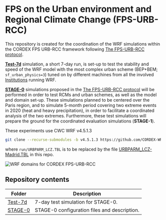 # FPS on the Urban environment and Regional Climate Change (FPS-URB-RCC) 

This repository is created for the coordination of the WRF simulations within the CORDEX FPS URB-RCC framework following [The FPS-URB-RCC protocol](https://docs.google.com/document/d/1R4O1x67Tpr-qcEPlkzKDvJP1itoxKPbaBZO9gpIfamc/edit).

[**Test-7d**](./Test-7d) simulation, a short 7-day run, is set-up to test the stability and speed of the WRF model with the most complex urban scheme (BEP+BEM; `sf_urban_physics=3`) tuned on by different machines from all the involved [Institutions](https://docs.google.com/spreadsheets/d/1ZurcH982hepymMruHGPzQX-N55kWUXNc42RCE2pxgwg/edit#gid=0) running WRF.  

[**STAGE-0**](./STAGE-0) simulations proposed in the [The FPS-URB-RCC protocol](https://docs.google.com/document/d/1R4O1x67Tpr-qcEPlkzKDvJP1itoxKPbaBZO9gpIfamc/edit) will be performed in order to test RCMs and urban schemes, as well as the model and domain set-up. These simulations planned to be centered over the Paris region, and to simulate 5-month period covering two extreme events in 2020 (heat and heavy precipitation), in order to facilitate a coordinated analysis of the two extremes.  Furthermore, these test simulations will prepare the ground for the coordinated evaluation simulations (**STAGE-1**).

These experiments use CWC WRF v4.5.1.3
```bash
git clone --recurse-submodules -b v4.5.1.3 https://github.com/CORDEX-WRF-community/WRF.git
```
where `run/URBPARM_LCZ.TBL` is to be replaced by the file [URBPARM_LCZ-Madrid.TBL](./URBPARM_LCZ-Madrid.TBL) in this repo.

![WRF domains for CORDEX FPS-URB-RCC](https://github.com/FPS-URB-RCC/WRFcoordination/blob/main/domains_EP.png)

## Repository contents

| Folder | Description |
|--------|-------------|
| [Test-7d](./Test-7d) | 7-day test simulation for STAGE-0. |
| [STAGE-0](./STAGE-0) | STAGE-0 configuration files and description. |
